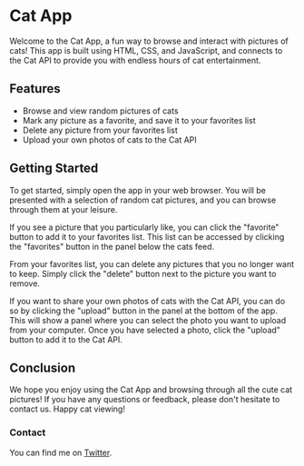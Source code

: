 # Cat App

Welcome to the Cat App, a fun way to browse and interact with pictures of cats! This app is built using HTML, CSS, and JavaScript, and connects to the Cat API to provide you with endless hours of cat entertainment.

## Features

- Browse and view random pictures of cats
- Mark any picture as a favorite, and save it to your favorites list
- Delete any picture from your favorites list
- Upload your own photos of cats to the Cat API

## Getting Started

To get started, simply open the app in your web browser. You will be presented with a selection of random cat pictures, and you can browse through them at your leisure.

If you see a picture that you particularly like, you can click the "favorite" button to add it to your favorites list. This list can be accessed by clicking the "favorites" button in the panel below the cats feed.

From your favorites list, you can delete any pictures that you no longer want to keep. Simply click the "delete" button next to the picture you want to remove.

If you want to share your own photos of cats with the Cat API, you can do so by clicking the "upload" button in the panel at the bottom of the app. This will show a panel where you can select the photo you want to upload from your computer. Once you have selected a photo, click the "upload" button to add it to the Cat API.

## Conclusion

We hope you enjoy using the Cat App and browsing through all the cute cat pictures! If you have any questions or feedback, please don't hesitate to contact us. Happy cat viewing!

### Contact
You can find me on [Twitter](https://twitter.com/ionuser03).

